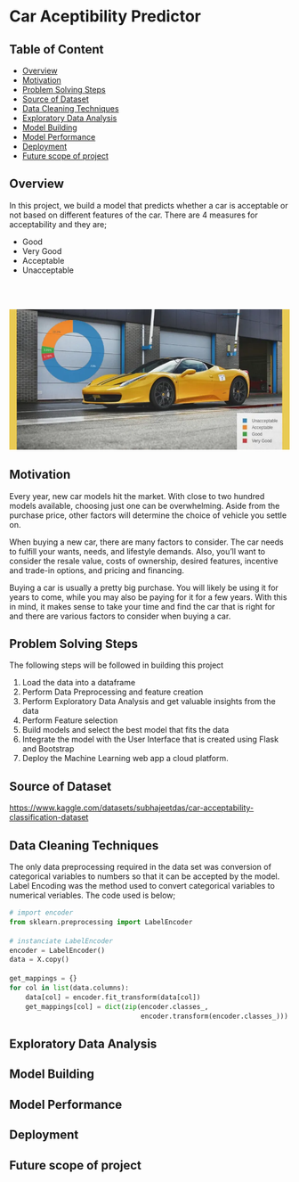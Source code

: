 # Car Aceptibility Predictor

## Table of Content
* [Overview](#overview)
* [Motivation](#motivation)
* [Problem Solving Steps](#problem-solving-steps)
* [Source of Dataset](#source-of-dataset)
* [Data Cleaning Techniques](#data-cleaning-techniques)
* [Exploratory Data Analysis](#exploratory-data-analysis)
* [Model Building](#model-building)
* [Model Performance](#model-performance)
* [Deployment](#deployment)
* [Future scope of project](#future-scope-of-project)

## Overview

In this project, we build a model that predicts whether a car is acceptable or not based on different features of the car. There are 4 measures for acceptability and they are; 
* Good
* Very Good
* Acceptable
* Unacceptable

</br></br>

<div align="center">
  <img src="img/accept_car.jpg">
</div>

## Motivation

Every year, new car models hit the market. With close to two hundred models available, choosing just one can be overwhelming. Aside from the purchase price, other factors will determine the choice of vehicle you settle on.

When buying a new car, there are many factors to consider. The car needs to fulfill your wants, needs, and lifestyle demands. Also, you’ll want to consider the resale value, costs of ownership, desired features, incentive and trade-in options, and pricing and financing.

Buying a car is usually a pretty big purchase. You will likely be using it for years to come, while you may also be paying for it for a few years. With this in mind, it makes sense to take your time and find the car that is right for and there are various factors to consider when buying a car.

## Problem Solving Steps

The following steps will be followed in building this project
1. Load the data into a dataframe
2. Perform Data Preprocessing and feature creation
3. Perform Exploratory Data Analysis and get valuable insights from the data
4. Perform Feature selection
5. Build models and select the best model that fits the data
6. Integrate the model with the User Interface that is created using Flask and Bootstrap
7. Deploy the Machine Learning web app a cloud platform.


## Source of Dataset

https://www.kaggle.com/datasets/subhajeetdas/car-acceptability-classification-dataset

## Data Cleaning Techniques

The only data preprocessing required in the data set was conversion of categorical variables to numbers so that it can be accepted by the model. Label Encoding was the method used to convert categorical variables to numerical veriables. The code used is below; 

```python
# import encoder 
from sklearn.preprocessing import LabelEncoder

# instanciate LabelEncoder
encoder = LabelEncoder()
data = X.copy()

get_mappings = {}
for col in list(data.columns):
    data[col] = encoder.fit_transform(data[col])
    get_mappings[col] = dict(zip(encoder.classes_, 
                                 encoder.transform(encoder.classes_))) 
```

## Exploratory Data Analysis

## Model Building

## Model Performance

## Deployment

## Future scope of project

